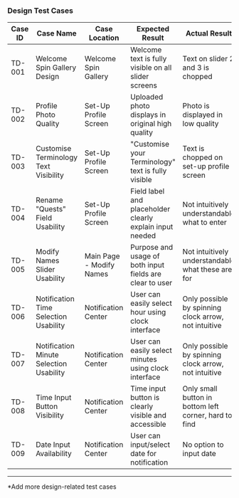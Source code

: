### Design Test Cases

| Case ID | Case Name                              | Case Location                | Expected Result                                         | Actual Result                                 | Success (Yes/No) |
|---------|----------------------------------------|------------------------------|---------------------------------------------------------|-----------------------------------------------|------------------|
| TD-001  | Welcome Spin Gallery Design            | Welcome Spin Gallery         | Welcome text is fully visible on all slider screens     | Text on slider 2 and 3 is chopped             | No               |
| TD-002  | Profile Photo Quality                  | Set-Up Profile Screen        | Uploaded photo displays in original high quality        | Photo is displayed in low quality             | No               |
| TD-003  | Customise Terminology Text Visibility  | Set-Up Profile Screen        | "Customise your Terminology" text is fully visible      | Text is chopped on set-up profile screen      | No               |
| TD-004  | Rename "Quests" Field Usability        | Set-Up Profile Screen        | Field label and placeholder clearly explain input needed| Not intuitively understandable what to enter  | No               |
| TD-005  | Modify Names Slider Usability          | Main Page - Modify Names     | Purpose and usage of both input fields are clear to user| Not intuitively understandable what these are for | No           |
| TD-006  | Notification Time Selection Usability  | Notification Center          | User can easily select hour using clock interface       | Only possible by spinning clock arrow, not intuitive | No           |
| TD-007  | Notification Minute Selection Usability| Notification Center          | User can easily select minutes using clock interface    | Only possible by spinning clock arrow, not intuitive | No           |
| TD-008  | Time Input Button Visibility           | Notification Center          | Time input button is clearly visible and accessible     | Only small button in bottom left corner, hard to find | No           |
| TD-009  | Date Input Availability                | Notification Center          | User can input/select date for notification             | No option to input date                             | No           |

---

*Add more design-related test cases